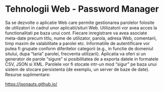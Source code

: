 # Tehnologii Web - Password Manager

Sa se dezvolte o aplicatie Web care permite gestionarea parolelor folosite de utilizatori in cadrul unor aplicatii/situri Web. Utilizatorii vor avea acces la functionalitati pe baza unui cont. Fiecare inregistrare va avea asociate meta-date precum titlu, nume de utilizator, parola, adresa Web, comentarii, timp maxim de valabilitate a parolei etc. Informatiile de autentificare vor putea fi grupate conform diferitelor categorii (e.g., in functie de domeniul sitului, dupa “taria” parolei, frecventa utilizarii). Aplicatia va oferi si un generator de parole “sigure” si posibilitatea de a exporta datele in formatele CSV, JSON si XML. Parolele vor fi stocate intr-un mod “sigur” pe baza unui sistem de stocare persistenta (de exemplu, un server de baze de date). Resurse suplimentare:

https://jsonauts.github.io/
